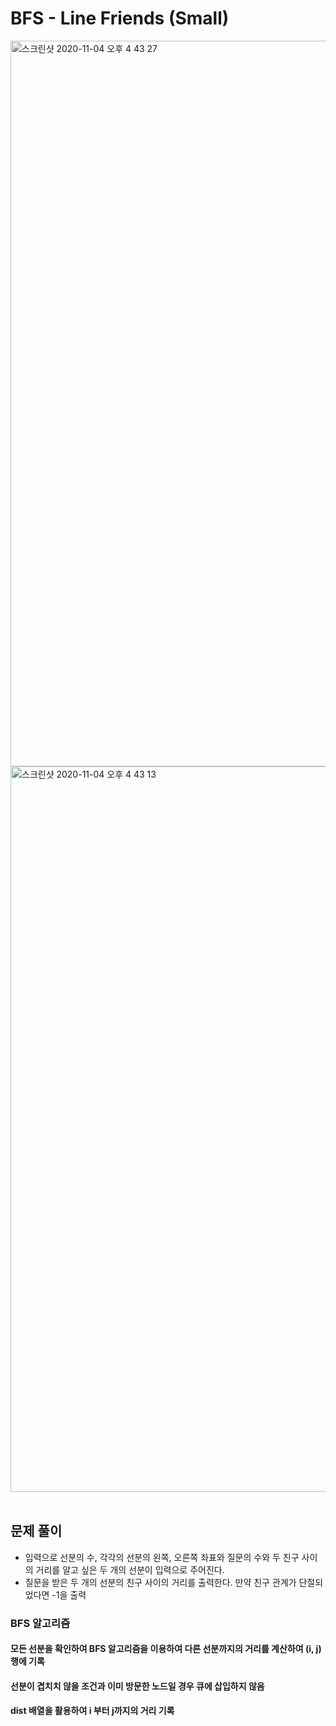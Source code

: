 # BFS - Line Friends (Small)
<img width="1161" alt="스크린샷 2020-11-04 오후 4 43 27" src="https://user-images.githubusercontent.com/42570260/98083620-fc91d500-1ebd-11eb-9eb3-e9d85ea9cf76.png">
<img width="1161" alt="스크린샷 2020-11-04 오후 4 43 13" src="https://user-images.githubusercontent.com/42570260/98083633-00255c00-1ebe-11eb-8110-c6953c66f6a1.png">
</br></br>

## 문제 풀이
- 입력으로 선분의 수, 각각의 선분의 왼쪽, 오른쪽 좌표와 질문의 수와 두 친구 사이의 거리를 알고 싶은 두 개의 선분이 입력으로 주어진다.
- 질문을 받은 두 개의 선분의 친구 사이의 거리를 출력한다. 만약 친구 관계가 단절되었다면 -1을 출력


### BFS 알고리즘
#### 모든 선분을 확인하여 BFS 알고리즘을 이용하여 다른 선분까지의 거리를 계산하여 (i, j)행에 기록
#### 선분이 겹치치 않을 조건과 이미 방문한 노드일 경우 큐에 삽입하지 않음
#### dist 배열을 활용하여 i 부터 j까지의 거리 기록
